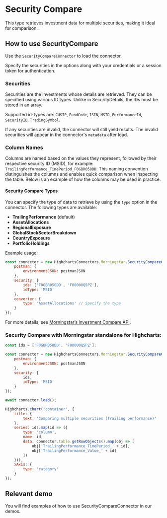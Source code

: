 # Security Compare

This type retrieves investment data for multiple securities, making it ideal for comparison.

## How to use SecurityCompare

Use the `SecurityCompareConnector` to load the connector.

Specify the securities in the options along with your credentials or a session token
for authentication.

### Securities

Securities are the investments whose details are retrieved. They can be specified using various ID types. Unlike in SecurityDetails, the IDs must be stored in an array.

Supported id-types are: `CUSIP`, `FundCode`, `ISIN`, `MSID`, `PerformanceId`, `SecurityID`, `TradingSymbol`.

If any securities are invalid, the connector will still yield results. The invalid securities will appear in the connector's `metadata` after load.


### Column Names

Columns are named based on the values they represent, followed by their respective security ID (MSID), for example: `TrailingPerformance_TimePeriod_F0GBR050DD`. This naming convention distinguishes the columns and enables quick comparison when inspecting the table. Below is an example of how the columns may be used in practice.

#### Security Compare Types

You can specify the type of data to retrieve by using the `type` option in the connector. The following types are available:

- **TrailingPerformance** (default)
- **AssetAllocations**
- **RegionalExposure**
- **GlobalStockSectorBreakdown**
- **CountryExposure**
- **PortfolioHoldings**

Example usage:

```js
const connector = new HighchartsConnectors.Morningstar.SecurityCompareConnector({
    postman: {
        environmentJSON: postmanJSON
    },
    security: {
        ids: ['F0GBR050DD', 'F00000Q5PZ'],
        idType: 'MSID'
    },
    converter: {
        type: 'AssetAllocations' // Specify the type
    }
});
```

For more details, see [Morningstar’s Investment Compare API].

### Security Compare with Morningstar standalone for Highcharts:

```js
const ids = ['F0GBR050DD', 'F00000Q5PZ'];

const connector = new HighchartsConnectors.Morningstar.SecurityCompareConnector({
    postman: {
        environmentJSON: postmanJSON
    },
    security: {
        ids,
        idType: 'MSID'
    }
});

await connector.load();

Highcharts.chart('container', {
    title: {
        text: 'Comparing multiple securities (Trailing performance)'
    },
    series: ids.map(id => ({
        type: 'column',
        name: id,
        data: connector.table.getRowObjects().map(obj => [
            obj['TrailingPerformance_TimePeriod_' + id],
            obj['TrailingPerformance_Value_' + id]
        ])
    })),
    xAxis: {
        type: 'category'
    }
});
```

## Relevant demo

You will find examples of how to use SecurityCompareConnector in our demos.

[Morningstar’s Investment Compare API]: https://developer.morningstar.com/direct-web-services/documentation/direct-web-services/security-details/investment-compare